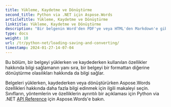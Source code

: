 ```yaml
---
title: Yükleme, Kaydetme ve Dönüştürme
second_title: Python via .NET için Aspose.Words
articleTitle: Yükleme, Kaydetme ve Dönüştürme
linktitle: Yükleme, Kaydetme ve Dönüştürme
description: "Bir belgenin Word'den PDF'ye veya HTML'den Markdown'e gibi bir biçimden diğerine nasıl dönüştürüleceği ve ayrıca Python kullanarak bir belgenin nasıl yüklenip kaydedileceği."
type: docs
weight: 10
url: /tr/python-net/loading-saving-and-converting/
timestamp: 2024-01-27-14-07-04
---
```


Bu bölüm, bir belgeyi yüklerken ve kaydederken kullanılan özellikler hakkında bilgi sağlamanın yanı sıra, bir belgeyi bir formattan diğerine dönüştürme olasılıkları hakkında da bilgi sağlar.

Belgeleri yüklerken, kaydederken veya dönüştürürken Aspose.Words özellikleri hakkında daha fazla bilgi edinmek için ilgili makaleyi seçin. Sınıfların, yöntemlerin ve özelliklerin ayrıntılı bir açıklaması için Python via .NET [API Reference](https://reference.aspose.com/words/python-net/) için Aspose.Words'e bakın.
